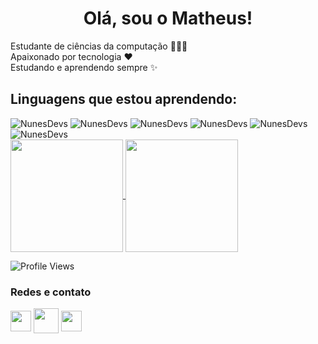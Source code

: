 
<h1 align="center">Olá, sou o Matheus!</h1>

Estudante de ciências da computação 👨🏻‍💻 </br>
Apaixonado por tecnologia ❤️ </br>
Estudando e aprendendo sempre ✨ </br>



<h2>Linguagens que estou aprendendo:</h2>
<div>
  <img src="https://img.shields.io/badge/-Javascript-05122A?style=flat-square&logo=javascript" alt="NunesDevs"/>
  <img src="https://img.shields.io/badge/-HTML-05122A?style=flat-square&logo=html5" alt="NunesDevs"/>
  <img src="https://img.shields.io/badge/-CSS-05122A?style=flat-square&logo=CSS3&logoColor=1572B6" alt="NunesDevs"/>
  <img src="https://img.shields.io/badge/-C%20Sharp-05122A?style=flat-square&logo=CSharp&logoColor=1572B6" alt="NunesDevs"/>
  <img src="https://img.shields.io/badge/-Python-05122A?style=flat-square&logo=Python&logoColor=1572B6" alt="NunesDevs"/>
  <img src="https://img.shields.io/badge/-CSS-05122A?style=flat-square&logo=CSS3&logoColor=1572B6" alt="NunesDevs"/>
</div>

<div>
  <a href="https://github.com/NunesDevs/">
    <img align="center" height="180em" src="https://github-readme-stats.vercel.app/api?username=NunesDevs&show_icons=true&theme=dark&include_all_commits=true&count_private=true"/>
  </a>
  <a href="https://github.com/NunesDevs/">
    <img align="center" height="180em" src="https://github-readme-stats.vercel.app/api/top-langs/?username=NunesDevs&layout=compact&langs_count=7&theme=dark"/>
  </a>
</div>

![Profile Views](http://estruyf-github.azurewebsites.net/api/VisitorHit?user=NunesDevs/&repo=NunesDevs/&countColorcountColor)

<h3>Redes e contato</h3>

<div>
  <a href="https://instagram.com/_.nuunex/" target="_blank"><img width="33px" align="center" src="https://user-images.githubusercontent.com/79010085/144776540-09fc2394-6cc6-48c5-888a-8149e1584ef1.png" target="_blank"></a>
  <a href = "mailto:matheusnunes370@gmail.com"><img width="40px" align="center" src="https://user-images.githubusercontent.com/79010085/144776874-239b5c89-9d51-4a46-8b98-b37cd3418f54.png" target="_blank"></a>
  <a href="https://www.linkedin.com/in/nunesdevs/" target="_blank"><img width="33px" align="center" src="https://user-images.githubusercontent.com/79010085/144777204-3cf29911-0e4c-4136-806a-e97fe8803a2e.png" target="_blank"></a> 
</div>



<!---
NunesDevs/NunesDevs is a ✨ special ✨ repository because its `README.md` (this file) appears on your GitHub profile.
You can click the Preview link to take a look at your changes.
--->
